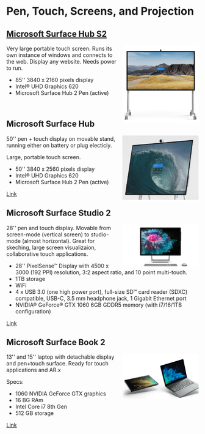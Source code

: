 # Pen, Touch, Screens, and Projection


## [Microsoft Surface Hub S2](https://www.microsoft.com/en-gb/surface/business/surface-hub-2)
<img style="float: right; width: 200px; margin-left: 10px;" src="figures/surfacehub-s2.png">

Very large portable touch screen. Runs its own instance of windows and connects to the web. Display any website. Needs power to run.

* 85'' 3840 x 2160 pixels display
* Intel® UHD Graphics 620
* Microsoft Surface Hub 2 Pen (active)
<br />


## Microsoft Surface Hub

<img style="float: right; width: 200px; margin-left: 10px;" src="figures/ms-hub.png">
50'' pen + touch display on movable stand, running either on battery or plug electiciy. 

Large, portable touch screen.

* 50'' 3840 x 2560 pixels display
* Intel® UHD Graphics 620
* Microsoft Surface Hub 2 Pen (active)

[Link](https://www.microsoft.com/en-gb/surface/business/surface-hub-2)

## Microsoft Surface Studio 2

<img style="float: right; width: 200px; margin-left: 10px;" src="figures/ms-studio-2.jpg">
28'' pen and touch display. Movable from screen-mode (vertical screen) to studio-mode (almost horizontal). Great for skeching, large screen visualizaion, collaborative touch applications.

* 28'' PixelSense™ Display with 4500 x 3000 (192 PPI) resolution, 3:2 aspect ratio, and 10 point multi-touch.
* 1TB storage
* WiFi
* 4 x USB 3.0 (one high power port), full-size SD™ card reader (SDXC) compatible, USB-C, 3.5 mm headphone jack, 1 Gigabit Ethernet port
* NVIDIA® GeForce® GTX 1060 6GB GDDR5 memory (with i7/16/1TB configuration)

[Link](https://www.microsoft.com/en-gb/surface/devices/surface-studio-2/tech-specs)


## Microsoft Surface Book 2

<img style="float: right; width: 200px; margin-left: 10px;" src="figures/ms-book-2.png">
13'' and 15'' laptop with detachable display and pen+touch surface. Ready for touch applications and AR.x

Specs: 
* 1060 NVIDIA GeForce GTX graphics
* 16 BG RAm
* Intel Core i7 8th Gen
* 512 GB storage 

[Link](https://www.microsoft.com/en-gb/p/surface-book-2/8mcpzjjcc98c?s_kwcid=AL!4249!3!379043953098!e!!g!!surface+book+2&ef_id=CjwKCAiAmNbwBRBOEiwAqcwwpX_aSaPtJteE-PKTtKnmlBCklzd82cFNjbE2-6kmx3b2y-sijhoH3BoCtDAQAvD_BwE%3aG%3as&invsrc=search&cl_vend=google&cl_ch=sem&cl_camp=976592773&cl_adg=48767308499&cl_crtv=379043953098&cl_kw=surface+book+2&cl_pub=google.com&cl_place=&cl_dvt=c&cl_pos=1t2&cl_mt=e&cl_gtid=kwd-300551366843&cl_pltr=&cl_dim0=CjwKCAiAmNbwBRBOEiwAqcwwpX_aSaPtJteE-PKTtKnmlBCklzd82cFNjbE2-6kmx3b2y-sijhoH3BoCtDAQAvD_BwE%3aG%3as&OCID=AID2000006_SEM_CjwKCAiAmNbwBRBOEiwAqcwwpX_aSaPtJteE-PKTtKnmlBCklzd82cFNjbE2-6kmx3b2y-sijhoH3BoCtDAQAvD_BwE%3aG%3as&activetab=pivot%3aoverviewtab) 
